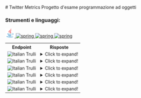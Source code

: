 <p># Twitter Metrics Progetto d'esame programmazione ad oggetti</p>
<h3 align="left">Strumenti e linguaggi:</h3>
<p align="left"><a href="https://www.java.com" target="_blank" rel="noopener noreferrer"> <img src="https://raw.githubusercontent.com/devicons/devicon/master/icons/java/java-original.svg" alt="java" width="30" height="30" /> </a> <a href="https://spring.io/" target="_blank" rel="noopener noreferrer"> <img src="https://www.vectorlogo.zone/logos/springio/springio-icon.svg" alt="spring" width="30" height="30" /> </a> <a href="https://www.eclipse.org/" target="_blank" rel="noopener noreferrer"> <img src="https://www.nicepng.com/png/full/264-2648074_eclipse-logo-png-transparent-eclipse-ide.png" alt="spring" width="30" height="30" /> </a> <a href="https://www.postman.com/" target="_blank" rel="noopener noreferrer"> <img src="https://www.svgrepo.com/show/354202/postman-icon.svg" alt="spring" width="30" height="30" /> </a></p>
<table>
<tbody>
<tr>
<th>Endpoint</th>
<th>Risposte</th>
</tr>
<tr>
<td><img src="https://img.shields.io/badge/GET-%2Fsearch/accounts-success" alt="Italian Trulli" /></td>
<td><details> <summary>Click to expand!</summary> ## Heading con questo ho usato prova </details></td>
</tr>
<tr>
<td><img src="https://img.shields.io/badge/GET-%2Fsearch/collections-success" alt="Italian Trulli" /></td>
<td><details> <summary>Click to expand!</summary> ## Heading con questo ho usato prova </details></td>
</tr>
<tr>
<td><img src="https://img.shields.io/badge/GET-%2Ftweets-success" alt="Italian Trulli" /></td>
<td><details> <summary>Click to expand!</summary> ## Heading con questo ho usato prova </details></td>
</tr>
  <tr>
<td><img src="https://img.shields.io/badge/GET-%2Fcollections-success" alt="Italian Trulli" /></td>
<td><details> <summary>Click to expand!</summary> ## Heading con questo ho usato prova </details></td>
</tr>
<tr>
<td><img src="https://img.shields.io/badge/GET-%2Ffilter-success" alt="Italian Trulli" /></td>
<td><details> <summary>Click to expand!</summary> ## Heading con questo ho usato prova </details></td>
</tr>
<tr>
<td><img src="https://img.shields.io/badge/POST-%2Ffilter/parameter-blue" alt="Italian Trulli" /></td>
<td><details> <summary>Click to expand!</summary> ## Heading con questo ho usato prova </details></td>
</tr>

</tbody>
</table>
